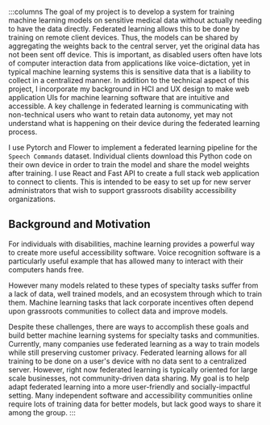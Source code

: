 :::columns
The goal of my project is to develop a system for training machine learning models on sensitive medical data without actually needing to have the data directly. Federated learning allows this to be done by training on remote client devices. Thus, the models can be shared by aggregating the weights back to the central server, yet the original data has not been sent off device. This is important, as disabled users often have lots of computer interaction data from applications like voice-dictation, yet in typical machine learning systems this is sensitive data that is a liability to collect in a centralized manner. In addition to the technical aspect of this project, I incorporate my background in HCI and UX design to make web application UIs for machine learning software that are intuitive and accessible. A key challenge in federated learning is communicating with non-technical users who want to retain data autonomy, yet may not understand what is happening on their device during the federated learning process.

I use Pytorch and Flower to implement a federated learning pipeline for the `Speech Commands` dataset. Individual clients download this Python code on their own device in order to train the model and share the model weights after training. I use React and Fast API to create a full stack web application to connect to clients. This is intended to be easy to set up for new server administrators that wish to support grassroots disability accessibility organizations.

## Background and Motivation

For individuals with disabilities, machine learning provides a powerful way to create more useful accessibility software. Voice recognition software is a particularly useful example that has allowed many to interact with their computers hands free.

However many models related to these types of specialty tasks suffer from a lack of data, well trained models, and an ecosystem through which to train them. Machine learning tasks that lack corporate incentives often depend upon grassroots communities to collect data and improve models.

Despite these challenges, there are ways to accomplish these goals and build better machine learning systems for specialty tasks and communities.
Currently, many companies use federated learning as a way to train models while still preserving customer privacy. Federated learning allows for all training to be done on a user's device with no data sent to a centralized server. However, right now federated learning is typically oriented for large scale businesses, not community-driven data sharing. My goal is to help adapt federated learning into a more user-friendly and socially-impactful setting. Many independent software and accessibility communities online require lots of training data for better models, but lack good ways to share it among the group.
:::
